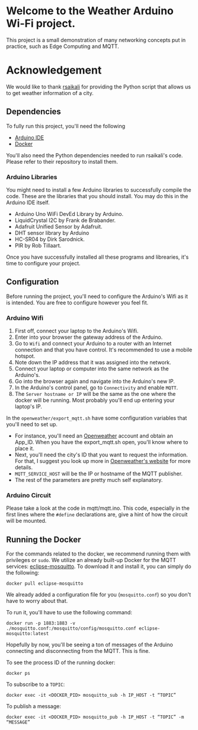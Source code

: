 # Welcome to the Weather Arduino Wi-Fi project.

This project is a small demonstration of many networking concepts put in practice, such as Edge Computing and MQTT.

# Acknowledgement
We would like to thank [rsaikali](https://github.com/rsaikali/openweather-mqtt) for providing the Python script that allows us to get weather information of a city.

## Dependencies
To fully run this project, you'll need the following
* [Arduino IDE](https://www.arduino.cc/en/software)
* [Docker](https://www.docker.com/products/docker-desktop/)

You'll also need the Python dependencies needed to run rsaikali's code. Please refer to their repository to install them.

### Arduino Libraries
You might need to install a few Arduino libraries to successfully compile the code. These are the libraries that you should install. You may do this in the Arduino IDE itself.
* Arduino Uno WiFi DevEd Library by Arduino.
* LiquidCrystal I2C by Frank de Brabander.
* Adafruit Unified Sensor by Adafruit.
* DHT sensor library by Arduino
* HC-SR04 by Dirk Sarodnick.
* PIR by Rob Tillaart.

Once you have successfully installed all these programs and librearies, it's time to configure your project.

## Configuration
Before running the project, you'll need to configure the Arduino's Wifi as it is intended. You are free to configure however you feel fit.
### Arduino Wifi
1. First off, connect your laptop to the Arduino's Wifi.
2. Enter into your browser the gateway address of the Arduino.
3. Go to `Wifi` and connect your Arduino to a router with an Internet connection and that you have control. It's recommended to use a mobile hotspot.
4. Note down the IP address that it was assigned into the network.
5. Connect your laptop or computer into the same network as the Arduino's.
6. Go into the browser again and navigate into the Arduino's new IP.
7. In the Arduino's control panel, go to `Connectivity` and enable `MQTT`.
8. The `Server hostname or IP` will be the same as the one where the docker will be running. Most probably you'll end up entering your laptop's IP.

In the `openweather/export_mqtt.sh` have some configuration variables that you'll need to set up. 
* For instance, you'll need an [Openweather](https://openweathermap.org/) account and obtain an App_ID. When you have the export_mqtt.sh open, you'll know where to place it.
* Next, you'll need the city's ID that you want to request the information. For that, I suggest you look up more in [Openweather's website](https://openweathermap.org/current#geocoding) for more details.
* `MQTT_SERVICE_HOST` will be the IP or hostname of the MQTT publisher.
* The rest of the parameters are pretty much self explanatory.

### Arduino Circuit
Please take a look at the code in mqtt/mqtt.ino. This code, especially in the first lines where the `#define` declarations are, give a hint of how the circuit will be mounted.

## Running the Docker
For the commands related to the docker, we recommend running them with privileges or `sudo`.
We utilize an already built-up Docker for the MQTT services: [eclipse-mosquitto](https://hub.docker.com/_/eclipse-mosquitto). To download it and install it, you can simply do the following:
```
docker pull eclipse-mosquitto
```
We already added a configuration file for you (`mosquitto.conf`) so you don't have to worry about that.

To run it, you'll have to use the following command:
```
docker run -p 1883:1883 -v ./mosquitto.conf:/mosquitto/config/mosquitto.conf eclipse-mosquitto:latest
```
Hopefully by now, you'll be seeing a ton of messages of the Arduino connecting and disconnecting from the MQTT. This is fine.

To see the process ID of the running docker:
```
docker ps
```
To subscribe to a `TOPIC`:
```
docker exec -it <DOCKER_PID> mosquitto_sub -h IP_HOST -t “TOPIC”
```
To publish a message:
```
docker exec -it <DOCKER_PID> mosquitto_pub -h IP_HOST -t “TOPIC” -m “MESSAGE”
```
